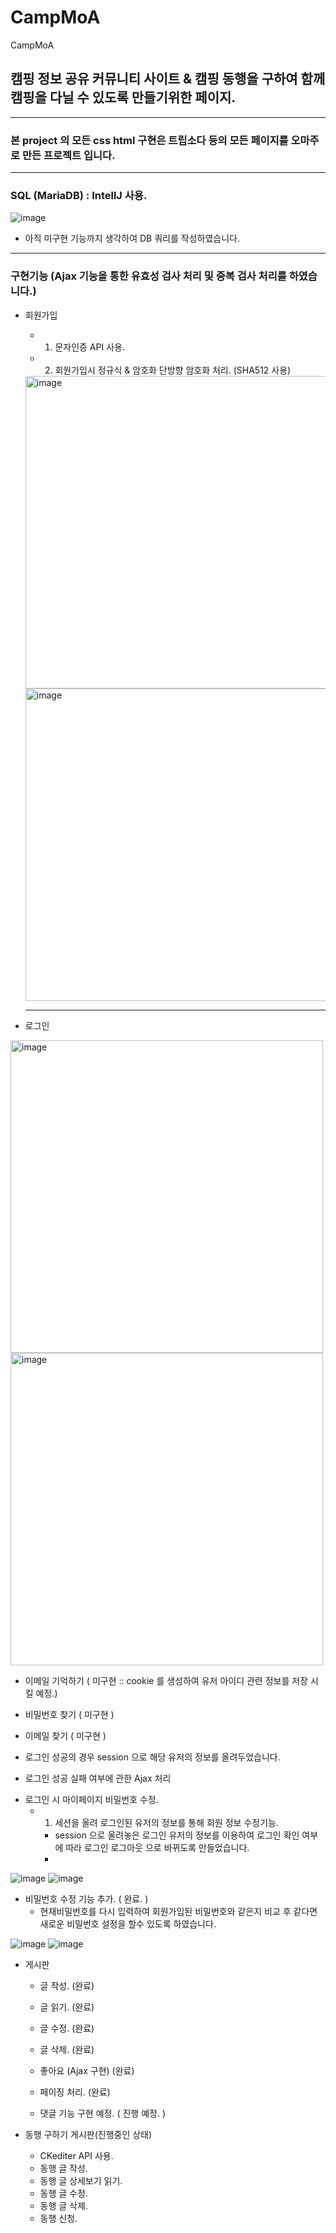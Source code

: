 # CampMoA
CampMoA


## 캠핑 정보 공유 커뮤니티 사이트 & 캠핑 동행을 구하여 함께 캠핑을 다닐 수 있도록 만들기위한 페이지.

---
### 본 project 의 모든 css html 구현은 트립소다 등의 모든 페이지를 오마주로 만든 프로젝트 입니다.
---

### SQL (MariaDB) : IntellJ 사용. 
![image](https://user-images.githubusercontent.com/109578385/212899578-0ada9630-2502-4d5c-a953-adb6d4714f7c.png)
- 아직 미구현 기능까지 생각하여 DB 쿼리를 작성하였습니다.

---

### 구현기능 (Ajax 기능을 통한 유효성 검사 처리 및 중복 검사 처리를 하였습니다.)


* 회원가입
  - 1. 문자인증 API 사용.
  - 2. 회원가입시 정규식 & 암호화 단방향 암호화 처리. (SHA512 사용)

  <img width="500" alt="image" src="https://user-images.githubusercontent.com/109578385/212598647-83572376-e114-4509-a4d9-9a045a643ef2.png">
  <img width="500" alt="image" src="https://user-images.githubusercontent.com/109578385/212599093-dcd10a69-7435-4e35-b6ba-4bac1c79c049.png">
   
  ---
  
* 로그인

<img width="500" alt="image" src="https://user-images.githubusercontent.com/109578385/212782817-61d37c9c-e247-4d34-9305-ecb4cd39a243.png">
<img width="500" alt="image" src="https://user-images.githubusercontent.com/109578385/212785961-415b5e0b-3813-498a-8c74-221eea50960f.png">

  - 이메일 기억하기 ( 미구현 :: cookie 를 생성하여 유저 아이디 관련 정보를 저장 시킬 예정.)
  - 비밀번호 찾기 ( 미구현 )
  - 이메일 찾기 ( 미구현 )

  - 로그인 성공의 경우 session 으로 해당 유저의 정보를 올려두었습니다.
  - 로그인 성공 실패 여부에 관한 Ajax 처리

* 로그인 시 마이페이지 비밀번호 수정.
  - 1. 세션을 올려 로그인된 유저의 정보를 통해 회원 정보 수정기능.
    - session 으로 올려놓은 로그인 유저의 정보를 이용하여 로그인 확인 여부에 따라 로그인 로그아웃 으로 바뀌도록 만들었습니다.
    - 
![image](https://user-images.githubusercontent.com/109578385/212901118-7aa6836a-4c06-4857-a437-7ab0bced9c68.png)
![image](https://user-images.githubusercontent.com/109578385/212901224-664e1270-0d9f-4869-98b4-94332858e8fd.png)


  - 비밀번호 수정 기능 추가.  ( 완료. )
    - 현재비밀번호를 다시 입력하여 회원가입된 비밀번호와 같은지 비교 후 같다면 새로운 비밀번호 설정을 할수 있도록 하였습니다.

![image](https://user-images.githubusercontent.com/109578385/212901658-8ac4b1ab-e0c0-4238-b631-027f8b6b3041.png)
![image](https://user-images.githubusercontent.com/109578385/212901810-eb03ab5f-2e8e-4e98-98e6-7ee9a20b46e4.png)



* 게시판
  - 글 작성.     (완료)
  - 글 읽기.     (완료)
  - 글 수정.     (완료)
  - 글 삭제.     (완료)
  - 좋아요       (Ajax 구현)   (완료)
  - 페이징 처리.   (완료)


  - 댓글 기능 구현 예정.  ( 진행 예정. )


* 동행 구하기 게시판(진행중인 상태)
  - CKediter API 사용.
  - 동행 글 작성.
  - 동행 글 상세보기 읽기.
  - 동행 글 수정.
  - 동행 글 삭제.
  - 동행 신청.

